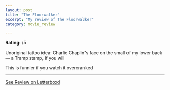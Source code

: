 ```yaml
---
layout: post
title: "The Floorwalker"
excerpt: "My review of The Floorwalker"
category: movie_review

---
```


**Rating:** /5

Unoriginal tattoo idea: Charlie Chaplin's face on the small of my lower back — a Tramp stamp, if you will

This is funnier if you watch it overcranked

<hr>

[See Review on Letterboxd](https://boxd.it/4JN6s1)

